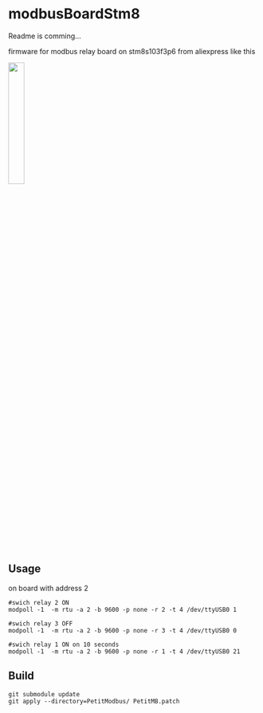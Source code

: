 
# modbusBoardStm8

Readme is comming...

firmware for modbus relay board on stm8s103f3p6 from aliexpress like this

<img src="https://user-images.githubusercontent.com/54972378/241314984-3c989ff9-a669-4bab-ac4f-f279179654cc.jpg" width="25%">

## Usage
on board with address 2
```
#swich relay 2 ON
modpoll -1  -m rtu -a 2 -b 9600 -p none -r 2 -t 4 /dev/ttyUSB0 1

#swich relay 3 OFF
modpoll -1  -m rtu -a 2 -b 9600 -p none -r 3 -t 4 /dev/ttyUSB0 0

#swich relay 1 ON on 10 seconds
modpoll -1  -m rtu -a 2 -b 9600 -p none -r 1 -t 4 /dev/ttyUSB0 21

```

## Build

```
git submodule update
git apply --directory=PetitModbus/ PetitMB.patch
```
